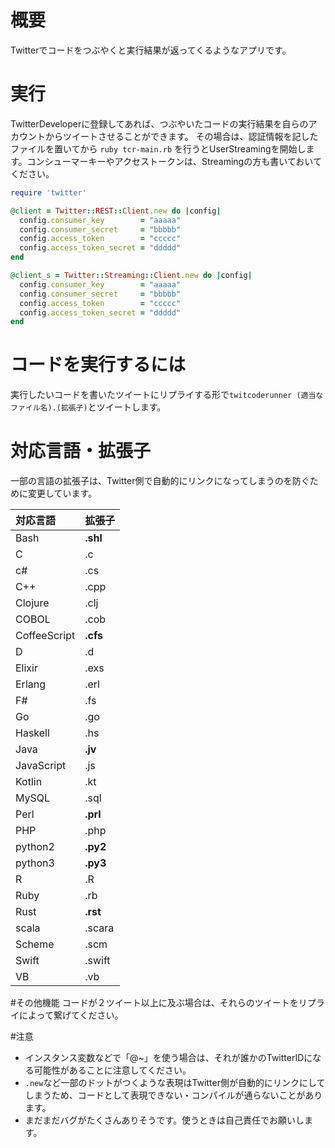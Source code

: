 # 概要
Twitterでコードをつぶやくと実行結果が返ってくるようなアプリです。

# 実行
TwitterDeveloperに登録してあれば、つぶやいたコードの実行結果を自らのアカウントからツイートさせることができます。
その場合は、認証情報を記したファイルを置いてから
`ruby tcr-main.rb`
を行うとUserStreamingを開始します。コンシューマーキーやアクセストークンは、Streamingの方も書いておいてください。
```ruby:oauth.rb
require 'twitter'

@client = Twitter::REST::Client.new do |config|
  config.consumer_key        = "aaaaa"
  config.consumer_secret     = "bbbbb"
  config.access_token        = "ccccc"
  config.access_token_secret = "ddddd"
end

@client_s = Twitter::Streaming::Client.new do |config|
  config.consumer_key        = "aaaaa"
  config.consumer_secret     = "bbbbb"
  config.access_token        = "ccccc"
  config.access_token_secret = "ddddd"
end
```

# コードを実行するには
実行したいコードを書いたツイートにリプライする形で`twitcoderunner (適当なファイル名).(拡張子)`とツイートします。

# 対応言語・拡張子
一部の言語の拡張子は、Twitter側で自動的にリンクになってしまうのを防ぐために変更しています。

| 対応言語          |拡張子|
|:-----------------|:------------------|
| Bash             |        **.shl**   |
| C                |          .c       |
| c#               |          .cs      |
| C++              |          .cpp     |
| Clojure          |          .clj     |
| COBOL            |          .cob     |
| CoffeeScript     |        **.cfs**   |
| D                |          .d       |
| Elixir           |          .exs     |
| Erlang           |          .erl     |
| F#               |          .fs      |
| Go               |          .go      |
| Haskell          |          .hs      |
| Java             |        **.jv**    |
| JavaScript       |          .js      |
| Kotlin           |          .kt      |
| MySQL            |          .sql     |
| Perl             |        **.prl**   |
| PHP              |          .php     |
| python2          |        **.py2**   |
| python3          |        **.py3**   |
| R                |          .R       |
| Ruby             |          .rb      |
| Rust             |        **.rst**   |
| scala            |          .scara   |
| Scheme           |          .scm     |
| Swift            |          .swift   |
| VB               |          .vb      |
 
 #その他機能
 コードが２ツイート以上に及ぶ場合は、それらのツイートをリプライによって繋げてください。
 
 #注意
 - インスタンス変数などで「@~」を使う場合は、それが誰かのTwitterIDになる可能性があることに注意してください。
 - `.new`など一部のドットがつくような表現はTwitter側が自動的にリンクにしてしまうため、コードとして表現できない・コンパイルが通らないことがあります。
 - まだまだバグがたくさんありそうです。使うときは自己責任でお願いします。
